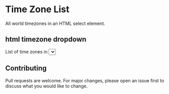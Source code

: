 # Time Zone List

All world timezones in an HTML select element.

## html timezone dropdown
List of time zones in <select> element



## Contributing

Pull requests are welcome. For major changes, please open an issue first
to discuss what you would like to change.

